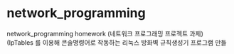 # network_programming
network_programming homework
(네트워크 프로그래밍 프로젝트 과제)
(IpTables 를 이용해 콘솔명령어로 작동하는 리눅스 방화벽 규칙생성기 프로그램 만들
